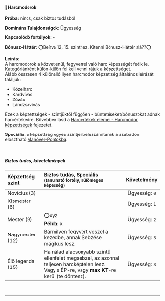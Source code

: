 #### 🔴Harcmodorok

**Próba:** nincs, csak biztos tudásból

**Domináns Tulajdonságok**: Ügyesség

**Kapcsolódó fortélyok**: -

**Bónusz-Háttér**: ⭕Beírva 12, 15. szinthez. Kitenni Bónusz-Háttér alá??⭕

**Leírás**:\
A harcmodorok a közvetlenül, fegyverrel való harc képességét fedik le. Kategóriánként külön-külön fel kell venni rájuk a képzettséget.\
Alább összesen 4 különálló ilyen harcmodor képzettség általános leírását találjuk:
- Közelharc
- Kardvívás
- Zúzás
- Lándzsavívás

Ezek a képzettségek - szintjüktől függően - büntetéseket/bónuszokat adnak harcértékedre. Bővebben lásd a [Harcértékek elemei - Harcmodor képzettségek](../062_01_harcertekek_elemei.md#harcmodor-k%C3%A9pzetts%C3%A9gek) fejezetet.

**Speciális**: a képzettség egyes szintjei beleszámítanak a szabadon elosztható [Manőver-Pontokba](../065_05_manoverek.md#man%C5%91ver-pont).

<br />

##### Biztos tudás, követelmények

| Képzettség szint | Biztos tudás, Speciális <br /><sub>(tanulható fortély, különleges  képesség)</sub>                                                                   |  Követelmény  |
| :--------------- | :--------------------------------------------------------------------------------------------------------------------------------------------------- | :-----------: |
| Novícius (3)     |                                                                                                                                                      | Ügyesség: `0` |
| Kismester (6)    |                                                                                                                                                      | Ügyesség: `1` |
| Mester (9)       | ⭕xyz <br /> **Példa**: x                                                                                                                             | Ügyesség: `2` |
| Nagymester (12)  | Bármilyen fegyvert veszel a kezedbe, annak Sebzése mágikus lesz.                                                                                     | Ügyesség: `3` |
| Élő legenda (15) | Ha nálad alacsonyabb szintű ellenfelet megsebzel, az azonnal teljesen harcképtelen lesz.<br />Vagy `0` ÉP-re, vagy **max KT**-re kerül (te döntesz). | Ügyesség: `3` |

<br />

---
